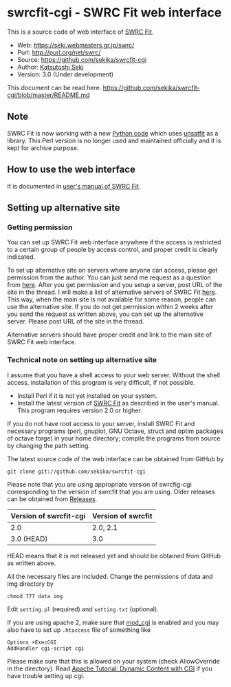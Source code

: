 swrcfit-cgi - SWRC Fit web interface
===========
This is a source code of web interface of [SWRC Fit](http://swrcfit.sourceforge.net/).

* Web: https://seki.webmasters.gr.jp/swrc/
* Purl: http://purl.org/net/swrc/
* Source: https://github.com/sekika/swrcfit-cgi
* Author: [Katsutoshi Seki](http://researchmap.jp/sekik/)
* Version: 3.0 (Under development)

This document can be read here. https://github.com/sekika/swrcfit-cgi/blob/master/README.md

## Note
SWRC Fit is now working with a new [Python code](https://github.com/sekika/unsatfit/tree/main/swrcfit) which uses [unsatfit](https://sekika.github.io/unsatfit/) as a library. This Perl version is no longer used and maintained officially and it is kept for archive purpose.

## How to use the web interface

It is documented in [user's manual of SWRC Fit](https://github.com/sekika/swrcfit/blob/master/README.md#web-interface-of-the-swrc-fit).

## Setting up alternative site

### Getting permission

You can set up SWRC Fit web interface anywhere if the access is restricted to a
certain group of people by access control, and proper credit is clearly indicated.

To set up alternative site on servers where anyone can access, please get permission
from the author. You can just send me request as a question from [here](https://github.com/sekika/swrcfit-cgi/issues?q=is%3Aissue+label%3Aquestion).
After you get permission and you setup a server, post URL of the site in the thread.
I will make a list of alternative servers of SWRC Fit [here](http://swrcfit.sourceforge.net/).
This way, when the main site is not available for some reason, people can use the alternative site.
If you do not get permission within 2 weeks after you send the request as written above,
you can set up the alternative server. Please post URL of the site in the thread.

Alternative servers should have proper credit and link to the main site of SWRC Fit web interface.

### Technical note on setting up alternative site

I assume that you have a shell access to your web server. Without the shell access, installation
of this program is very difficult, if not possible.

- Install Perl if it is not yet installed on your system.
- Install the latest version of [SWRC Fit](http://swrcfit.sourceforge.net/) as described in the user's manual.
This program requires version 2.0 or higher.

If you do not have root access to your server, install SWRC Fit and necessary programs
(perl, gnuplot, GNU Octave, struct and optim packages of octave forge) in your home directory;
compile the programs from source by changing the path setting.

The latest source code of the web interface can be obtained from GitHub by

```
git clone git://github.com/sekika/swrcfit-cgi
```

Please note that you are using appropriate version of swrcfig-cgi corresponding to the version
of swrcfit that you are using. Older releases can be obtained from [Releases](https://github.com/sekika/swrcfit-cgi/releases).

|Version of swrcfit-cgi| Version of swrcfit|
|--------|-----------|
|2.0     |2.0, 2.1   |
|3.0 (HEAD) |3.0 |

HEAD means that it is not released yet and should be obtained from GitHub as written above.

All the necessary files are included. Change the permissions of data and img directory by
```
chmod 777 data img
```
Edit `setting.pl` (required) and `setting.txt` (optional).

If you are using apache 2, make sure that [mod_cgi](http://httpd.apache.org/docs/current/en/mod/mod_cgi.html)
is enabled and you may also have to set up `.htaccess` file of something like

```
Options +ExecCGI
AddHandler cgi-script cgi
```

Please make sure that this is allowed on your system (check AllowOverride in the directory).
Read [Apache Tutorial: Dynamic Content with CGI](http://httpd.apache.org/docs/current/en/howto/cgi.html)
if you have trouble setting up cgi.
